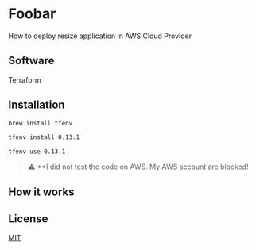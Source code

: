 # Foobar

How to deploy resize application in AWS Cloud Provider

## Software

Terraform

## Installation

```bash
brew install tfenv
```
```bash
tfenv install 0.13.1
```
```bash
tfenv use 0.13.1
```

> :warning: **I did not test the code on AWS. My AWS account are blocked!

## How it works

## License

[MIT](https://choosealicense.com/licenses/mit/)